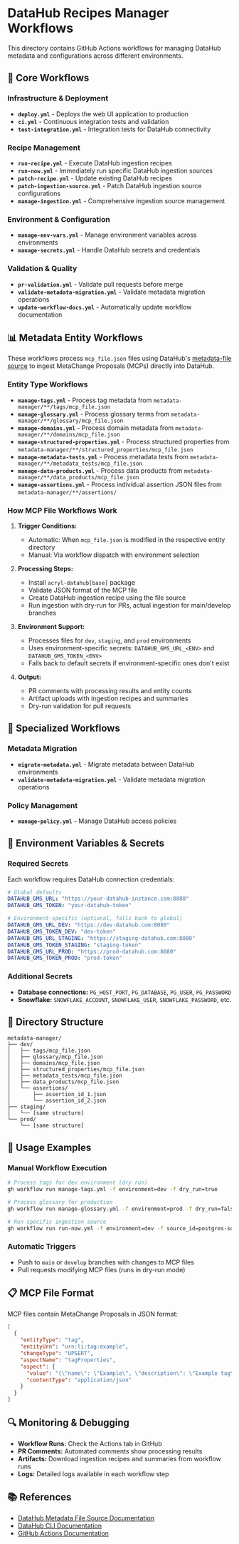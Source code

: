 # DataHub Recipes Manager Workflows

This directory contains GitHub Actions workflows for managing DataHub metadata and configurations across different environments.

## 🔄 Core Workflows

### Infrastructure & Deployment
- **`deploy.yml`** - Deploys the web UI application to production
- **`ci.yml`** - Continuous integration tests and validation
- **`test-integration.yml`** - Integration tests for DataHub connectivity

### Recipe Management
- **`run-recipe.yml`** - Execute DataHub ingestion recipes
- **`run-now.yml`** - Immediately run specific DataHub ingestion sources
- **`patch-recipe.yml`** - Update existing DataHub recipes
- **`patch-ingestion-source.yml`** - Patch DataHub ingestion source configurations
- **`manage-ingestion.yml`** - Comprehensive ingestion source management

### Environment & Configuration
- **`manage-env-vars.yml`** - Manage environment variables across environments
- **`manage-secrets.yml`** - Handle DataHub secrets and credentials

### Validation & Quality
- **`pr-validation.yml`** - Validate pull requests before merge
- **`validate-metadata-migration.yml`** - Validate metadata migration operations
- **`update-workflow-docs.yml`** - Automatically update workflow documentation

## 📊 Metadata Entity Workflows

These workflows process `mcp_file.json` files using DataHub's [metadata-file source](https://docs.datahub.com/docs/generated/ingestion/sources/metadata-file) to ingest MetaChange Proposals (MCPs) directly into DataHub.

### Entity Type Workflows
- **`manage-tags.yml`** - Process tag metadata from `metadata-manager/**/tags/mcp_file.json`
- **`manage-glossary.yml`** - Process glossary terms from `metadata-manager/**/glossary/mcp_file.json`
- **`manage-domains.yml`** - Process domain metadata from `metadata-manager/**/domains/mcp_file.json`
- **`manage-structured-properties.yml`** - Process structured properties from `metadata-manager/**/structured_properties/mcp_file.json`
- **`manage-metadata-tests.yml`** - Process metadata tests from `metadata-manager/**/metadata_tests/mcp_file.json`
- **`manage-data-products.yml`** - Process data products from `metadata-manager/**/data_products/mcp_file.json`
- **`manage-assertions.yml`** - Process individual assertion JSON files from `metadata-manager/**/assertions/`

### How MCP File Workflows Work

1. **Trigger Conditions:**
   - Automatic: When `mcp_file.json` is modified in the respective entity directory
   - Manual: Via workflow dispatch with environment selection

2. **Processing Steps:**
   - Install `acryl-datahub[base]` package
   - Validate JSON format of the MCP file
   - Create DataHub ingestion recipe using the file source
   - Run ingestion with dry-run for PRs, actual ingestion for main/develop branches

3. **Environment Support:**
   - Processes files for `dev`, `staging`, and `prod` environments
   - Uses environment-specific secrets: `DATAHUB_GMS_URL_<ENV>` and `DATAHUB_GMS_TOKEN_<ENV>`
   - Falls back to default secrets if environment-specific ones don't exist

4. **Output:**
   - PR comments with processing results and entity counts
   - Artifact uploads with ingestion recipes and summaries
   - Dry-run validation for pull requests

## 🎯 Specialized Workflows

### Metadata Migration
- **`migrate-metadata.yml`** - Migrate metadata between DataHub environments
- **`validate-metadata-migration.yml`** - Validate metadata migration operations

### Policy Management  
- **`manage-policy.yml`** - Manage DataHub access policies

## 🔧 Environment Variables & Secrets

### Required Secrets
Each workflow requires DataHub connection credentials:

```yaml
# Global defaults
DATAHUB_GMS_URL: "https://your-datahub-instance.com:8080"
DATAHUB_GMS_TOKEN: "your-datahub-token"

# Environment-specific (optional, falls back to global)
DATAHUB_GMS_URL_DEV: "https://dev-datahub.com:8080"
DATAHUB_GMS_TOKEN_DEV: "dev-token"
DATAHUB_GMS_URL_STAGING: "https://staging-datahub.com:8080"  
DATAHUB_GMS_TOKEN_STAGING: "staging-token"
DATAHUB_GMS_URL_PROD: "https://prod-datahub.com:8080"
DATAHUB_GMS_TOKEN_PROD: "prod-token"
```

### Additional Secrets
- **Database connections:** `PG_HOST_PORT`, `PG_DATABASE`, `PG_USER`, `PG_PASSWORD`
- **Snowflake:** `SNOWFLAKE_ACCOUNT`, `SNOWFLAKE_USER`, `SNOWFLAKE_PASSWORD`, etc.

## 📁 Directory Structure

```
metadata-manager/
├── dev/
│   ├── tags/mcp_file.json
│   ├── glossary/mcp_file.json  
│   ├── domains/mcp_file.json
│   ├── structured_properties/mcp_file.json
│   ├── metadata_tests/mcp_file.json
│   ├── data_products/mcp_file.json
│   └── assertions/
│       ├── assertion_id_1.json
│       └── assertion_id_2.json
├── staging/
│   └── [same structure]
└── prod/
    └── [same structure]
```

## 🚀 Usage Examples

### Manual Workflow Execution
```bash
# Process tags for dev environment (dry run)
gh workflow run manage-tags.yml -f environment=dev -f dry_run=true

# Process glossary for production
gh workflow run manage-glossary.yml -f environment=prod -f dry_run=false

# Run specific ingestion source
gh workflow run run-now.yml -f environment=dev -f source_id=postgres-source
```

### Automatic Triggers
- Push to `main` or `develop` branches with changes to MCP files
- Pull requests modifying MCP files (runs in dry-run mode)

## 📋 MCP File Format

MCP files contain MetaChange Proposals in JSON format:

```json
[
  {
    "entityType": "tag",
    "entityUrn": "urn:li:tag:example",
    "changeType": "UPSERT", 
    "aspectName": "tagProperties",
    "aspect": {
      "value": "{\"name\": \"Example\", \"description\": \"Example tag\"}",
      "contentType": "application/json"
    }
  }
]
```

## 🔍 Monitoring & Debugging

- **Workflow Runs:** Check the Actions tab in GitHub
- **PR Comments:** Automated comments show processing results
- **Artifacts:** Download ingestion recipes and summaries from workflow runs
- **Logs:** Detailed logs available in each workflow step

## 📚 References

- [DataHub Metadata File Source Documentation](https://docs.datahub.com/docs/generated/ingestion/sources/metadata-file)
- [DataHub CLI Documentation](https://datahubproject.io/docs/cli/)
- [GitHub Actions Documentation](https://docs.github.com/en/actions) 